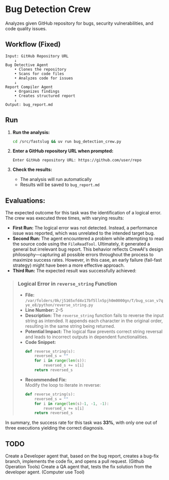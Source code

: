 # Bug Detection Crew

Analyzes given GitHub repository for bugs, security vulnerabilities, and code quality issues.

## Workflow (Fixed)

```
Input: GitHub Repository URL
    ↓
Bug Detective Agent
    • Clones the repository
    • Scans for code files
    • Analyzes code for issues
    ↓
Report Compiler Agent
    • Organizes findings
    • Creates structured report
    ↓
Output: bug_report.md
```

## Run

1. **Run the analysis:**

   ```bash
   cd /src/fastslug && uv run bug_detection_crew.py
   ```

2. **Enter a GitHub repository URL when prompted:**

   ```
   Enter GitHub repository URL: https://github.com/user/repo
   ```

3. **Check the results:**
   - The analysis will run automatically
   - Results will be saved to `bug_report.md`

## Evaluations:

The expected outcome for this task was the identification of a logical error. The crew was executed three times, with varying results:

- **First Run:** The logical error was not detected. Instead, a performance issue was reported, which was unrelated to the intended target bug.
- **Second Run:** The agent encountered a problem while attempting to read the source code using the `FileReadTool`. Ultimately, it generated a general but irrelevant bug report. This behavior reflects CrewAI's design philosophy—capturing all possible errors throughout the process to maximize success rates. However, in this case, an early failure (fail-fast strategy) might have been a more effective approach.
- **Third Run:** The expected result was successfully achieved:

> ### Logical Error in `reverse_string` Function
>
> - **File:** `/var/folders/0k/j5165xfd4v17bf5lln5pjh0m0000gn/T/bug_scan_v7qye_e8/python/reverse_string.py`
> - **Line Number:** 2–5
> - **Description:** The `reverse_string` function fails to reverse the input string as intended. It appends each character in the original order, resulting in the same string being returned.
> - **Potential Impact:** The logical flaw prevents correct string reversal and leads to incorrect outputs in dependent functionalities.
> - **Code Snippet:**
>   ```python
>   def reverse_string(s):
>       reversed_s = ""
>       for i in range(len(s)):
>           reversed_s += s[i]
>       return reversed_s
>   ```
> - **Recommended Fix:**  
>   Modify the loop to iterate in reverse:
>   ```python
>   def reverse_string(s):
>       reversed_s = ""
>       for i in range(len(s)-1, -1, -1):
>           reversed_s += s[i]
>       return reversed_s
>   ```

In summary, the success rate for this task was **33%**, with only one out of three executions yielding the correct diagnosis.

## TODO

Create a Developer agent that, based on the bug report, creates a bug-fix branch, implements the code fix, and opens a pull request. (Github Operation Tools)
Create a QA agent that, tests the fix solution from the developer agent. (Computer use Tool)
